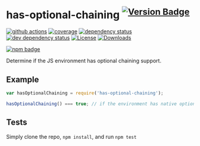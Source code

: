 # has-optional-chaining <sup>[![Version Badge][npm-version-svg]][package-url]</sup>

[![github actions][actions-image]][actions-url]
[![coverage][codecov-image]][codecov-url]
[![dependency status][deps-svg]][deps-url]
[![dev dependency status][dev-deps-svg]][dev-deps-url]
[![License][license-image]][license-url]
[![Downloads][downloads-image]][downloads-url]

[![npm badge][npm-badge-png]][package-url]

Determine if the JS environment has optional chaining support.

## Example

```js
var hasOptionalChaining = require('has-optional-chaining');

hasOptionalChaining() === true; // if the environment has native optional chaining support.
```

## Tests
Simply clone the repo, `npm install`, and run `npm test`

[package-url]: https://npmjs.org/package/has-optional-chaining
[npm-version-svg]: https://versionbadg.es/inspect-js/has-optional-chaining.svg
[deps-svg]: https://david-dm.org/inspect-js/has-optional-chaining.svg
[deps-url]: https://david-dm.org/inspect-js/has-optional-chaining
[dev-deps-svg]: https://david-dm.org/inspect-js/has-optional-chaining/dev-status.svg
[dev-deps-url]: https://david-dm.org/inspect-js/has-optional-chaining#info=devDependencies
[npm-badge-png]: https://nodei.co/npm/has-optional-chaining.png?downloads=true&stars=true
[license-image]: https://img.shields.io/npm/l/has-optional-chaining.svg
[license-url]: LICENSE
[downloads-image]: https://img.shields.io/npm/dm/has-optional-chaining.svg
[downloads-url]: https://npm-stat.com/charts.html?package=has-optional-chaining
[codecov-image]: https://codecov.io/gh/inspect-js/has-optional-chaining/branch/main/graphs/badge.svg
[codecov-url]: https://app.codecov.io/gh/inspect-js/has-optional-chaining/
[actions-image]: https://img.shields.io/endpoint?url=https://github-actions-badge-u3jn4tfpocch.runkit.sh/inspect-js/has-optional-chaining
[actions-url]: https://github.com/inspect-js/has-optional-chaining/actions
